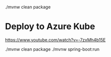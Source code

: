 ./mvnw clean package

# Deploy to Azure Kube
https://www.youtube.com/watch?v=-7zxMh4b15E

./mvnw clean package
./mvnw spring-boot:run
